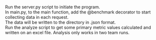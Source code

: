 Run the server.py script to initiate the program.\
In main.py, to the main function, add the @benchmark decorator to start collecting data in each request.\
The data will be written to the directory in .json format.\
Run the analyze script to get some primary metric values calculated and written on an excel file. Analysis only works in two team runs.
